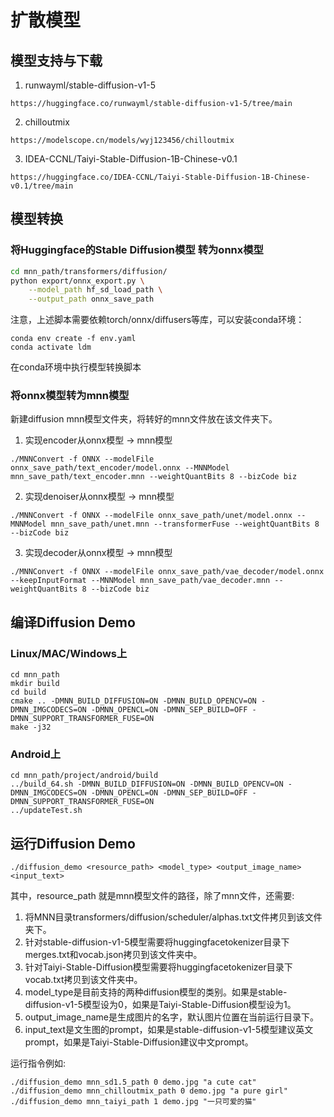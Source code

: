# 扩散模型

## 模型支持与下载

1. runwayml/stable-diffusion-v1-5
```
https://huggingface.co/runwayml/stable-diffusion-v1-5/tree/main
```
2. chilloutmix
```
https://modelscope.cn/models/wyj123456/chilloutmix
```
3. IDEA-CCNL/Taiyi-Stable-Diffusion-1B-Chinese-v0.1
```
https://huggingface.co/IDEA-CCNL/Taiyi-Stable-Diffusion-1B-Chinese-v0.1/tree/main
```
## 模型转换
### 将Huggingface的Stable Diffusion模型 转为onnx模型
```sh
cd mnn_path/transformers/diffusion/
python export/onnx_export.py \
    --model_path hf_sd_load_path \
    --output_path onnx_save_path
```
注意，上述脚本需要依赖torch/onnx/diffusers等库，可以安装conda环境：
```
conda env create -f env.yaml
conda activate ldm
```
在conda环境中执行模型转换脚本

### 将onnx模型转为mnn模型
新建diffusion mnn模型文件夹，将转好的mnn文件放在该文件夹下。
1. 实现encoder从onnx模型 -> mnn模型
```
./MNNConvert -f ONNX --modelFile onnx_save_path/text_encoder/model.onnx --MNNModel mnn_save_path/text_encoder.mnn --weightQuantBits 8 --bizCode biz
```
2. 实现denoiser从onnx模型 -> mnn模型
```
./MNNConvert -f ONNX --modelFile onnx_save_path/unet/model.onnx --MNNModel mnn_save_path/unet.mnn --transformerFuse --weightQuantBits 8 --bizCode biz
```
3. 实现decoder从onnx模型 -> mnn模型
```
./MNNConvert -f ONNX --modelFile onnx_save_path/vae_decoder/model.onnx --keepInputFormat --MNNModel mnn_save_path/vae_decoder.mnn --weightQuantBits 8 --bizCode biz
```
## 编译Diffusion Demo
### Linux/MAC/Windows上
```
cd mnn_path
mkdir build
cd build
cmake .. -DMNN_BUILD_DIFFUSION=ON -DMNN_BUILD_OPENCV=ON -DMNN_IMGCODECS=ON -DMNN_OPENCL=ON -DMNN_SEP_BUILD=OFF -DMNN_SUPPORT_TRANSFORMER_FUSE=ON
make -j32
```
### Android上
```
cd mnn_path/project/android/build
../build_64.sh -DMNN_BUILD_DIFFUSION=ON -DMNN_BUILD_OPENCV=ON -DMNN_IMGCODECS=ON -DMNN_OPENCL=ON -DMNN_SEP_BUILD=OFF -DMNN_SUPPORT_TRANSFORMER_FUSE=ON
../updateTest.sh
```
## 运行Diffusion Demo
```
./diffusion_demo <resource_path> <model_type> <output_image_name> <input_text>
```
其中，resource_path 就是mnn模型文件的路径，除了mnn文件，还需要:
1. 将MNN目录transformers/diffusion/scheduler/alphas.txt文件拷贝到该文件夹下。
2. 针对stable-diffusion-v1-5模型需要将huggingfacetokenizer目录下merges.txt和vocab.json拷贝到该文件夹中。
3. 针对Taiyi-Stable-Diffusion模型需要将huggingfacetokenizer目录下vocab.txt拷贝到该文件夹中。
4. model_type是目前支持的两种diffusion模型的类别。如果是stable-diffusion-v1-5模型设为0，如果是Taiyi-Stable-Diffusion模型设为1。
5. output_image_name是生成图片的名字，默认图片位置在当前运行目录下。
6. input_text是文生图的prompt，如果是stable-diffusion-v1-5模型建议英文prompt，如果是Taiyi-Stable-Diffusion建议中文prompt。

运行指令例如: 
```
./diffusion_demo mnn_sd1.5_path 0 demo.jpg "a cute cat"
./diffusion_demo mnn_chilloutmix_path 0 demo.jpg "a pure girl"
./diffusion_demo mnn_taiyi_path 1 demo.jpg "一只可爱的猫"
```
